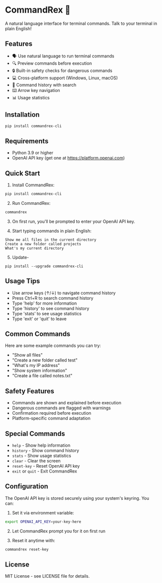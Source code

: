# CommandRex 🦖

A natural language interface for terminal commands. Talk to your terminal in plain English!

## Features

- 🗣️ Use natural language to run terminal commands
- 🔍 Preview commands before execution
- 🔒 Built-in safety checks for dangerous commands
- 💻 Cross-platform support (Windows, Linux, macOS)
- 📝 Command history with search
- ⌨️ Arrow key navigation
- 📊 Usage statistics

## Installation

```bash
pip install commandrex-cli
```

## Requirements

- Python 3.9 or higher
- OpenAI API key (get one at https://platform.openai.com)

## Quick Start

1. Install CommandRex:
```bash
pip install commandrex-cli
```

2. Run CommandRex:
```bash
commandrex
```

3. On first run, you'll be prompted to enter your OpenAI API key.

4. Start typing commands in plain English:
```
Show me all files in the current directory
Create a new folder called projects
What's my current directory
```

5. Update-
```
pip install --upgrade commandrex-cli
```

## Usage Tips

- Use arrow keys (↑/↓) to navigate command history
- Press Ctrl+R to search command history
- Type 'help' for more information
- Type 'history' to see command history
- Type 'stats' to see usage statistics
- Type 'exit' or 'quit' to leave

## Common Commands

Here are some example commands you can try:

- "Show all files"
- "Create a new folder called test"
- "What's my IP address"
- "Show system information"
- "Create a file called notes.txt"

## Safety Features

- Commands are shown and explained before execution
- Dangerous commands are flagged with warnings
- Confirmation required before execution
- Platform-specific command adaptation

## Special Commands

- `help` - Show help information
- `history` - Show command history
- `stats` - Show usage statistics
- `clear` - Clear the screen
- `reset-key` - Reset OpenAI API key
- `exit` or `quit` - Exit CommandRex

## Configuration

The OpenAI API key is stored securely using your system's keyring. You can:

1. Set it via environment variable:
```bash
export OPENAI_API_KEY=your-key-here
```

2. Let CommandRex prompt you for it on first run

3. Reset it anytime with:
```bash
commandrex reset-key
```

## License

MIT License - see LICENSE file for details.